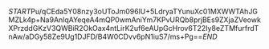 $START$Pu/qCEda5Y08nzy3oUToJm096lU+5LdryaTYunuXc01MXWWTAhJGMZLk4p+Na9AnlqAYeqeA4mQP0wmAniYm7KPvURQb8prjBEs9ZXjaZVeowkXPrzddGKzV3QWBiR2OkOax4ntLirK2uf6eAUpGcHrov6T22Iy8eZTMfurfrdTnAw/aDGy58Ze9Ug1DJFD/B4W0CDvv6pN1iuS7/ms+Pg==$END$